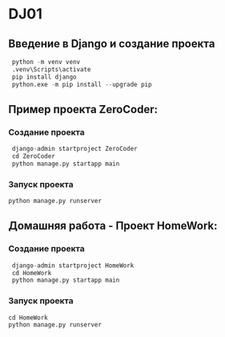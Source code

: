 # DJ01
 ## Введение в Django и создание проекта

```python
 python -m venv venv
 .venv\Scripts\activate
 pip install django
 python.exe -m pip install --upgrade pip
```

## Пример проекта ZeroCoder:

### Создание проекта
```python
 django-admin startproject ZeroCoder
 cd ZeroCoder
 python manage.py startapp main
 ```

### Запуск проекта
 ```python
 python manage.py runserver
```
## Домашняя работа - Проект HomeWork:

### Создание проекта
```python
 django-admin startproject HomeWork
 cd HomeWork
 python manage.py startapp main
 ```

### Запуск проекта
 ```python
 cd HomeWork
 python manage.py runserver
```
